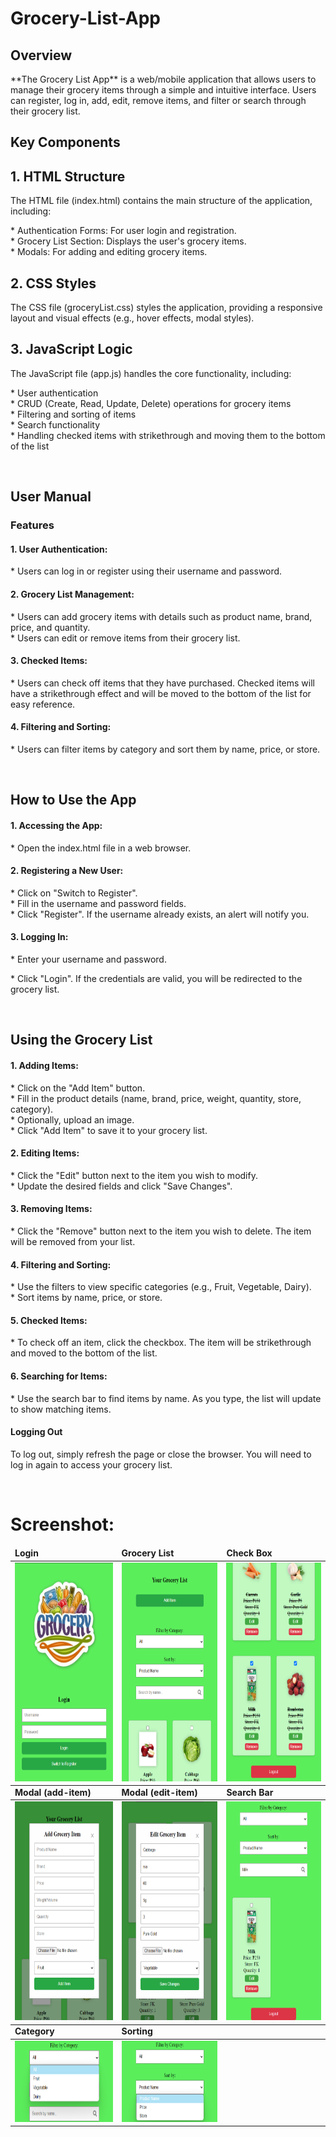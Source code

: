 # Grocery-List-App 
<h2> Overview </h2>
<p> **The Grocery List App** is a web/mobile application that allows users to manage their grocery items through a simple and intuitive interface. Users can register, log in, add, edit, remove items, and filter or search through their grocery list. </p>

<h2 > Key Components </h2>
<h2> 1. HTML Structure </h2>
<p> The HTML file (index.html) contains the main structure of the application, including: </p>

<p >* Authentication Forms: For user login and registration. <br>
* Grocery List Section: Displays the user's grocery items. <br>
* Modals: For adding and editing grocery items. </p>

<h2> 2. CSS Styles </h2>
<p> The CSS file (groceryList.css) styles the application, providing a responsive layout and visual effects (e.g., hover effects, modal styles). </p>

<h2> 3. JavaScript Logic </h2>
<p> The JavaScript file (app.js) handles the core functionality, including: </p>

<p>* User authentication <br>
* CRUD (Create, Read, Update, Delete) operations for grocery items <br>
* Filtering and sorting of items <br>
* Search functionality <br>
* Handling checked items with strikethrough and moving them to the bottom of the list </p> <br>


<h2> User Manual </h2>
<h3> Features </h3>
<h4> 1. User Authentication: </h4>
<p> * Users can log in or register using their username and password. </p>

<h4> 2. Grocery List Management: </h4>
<p> * Users can add grocery items with details such as product name, brand, price, and quantity. <br>
* Users can edit or remove items from their grocery list. </p>

<h4> 3. Checked Items: </h4>
<p> * Users can check off items that they have purchased. Checked items will have a strikethrough effect and will be moved to the bottom of the list for easy reference. </p>

<h4> 4. Filtering and Sorting: </h4>
<p> * Users can filter items by category and sort them by name, price, or store. </p> <br>


<h2> How to Use the App </h2>
<h4> 1. Accessing the App: </h4> 
<p> * Open the index.html file in a web browser. </p>

<h4> 2. Registering a New User: </h4>
<p> * Click on "Switch to Register". <br> 
* Fill in the username and password fields. <br> 
* Click "Register". If the username already exists, an alert will notify you. </p> 

<h4> 3. Logging In: </h4>
<p> * Enter your username and password. </p>
<p> * Click "Login". If the credentials are valid, you will be redirected to the grocery list. </p> <br>

<h2> Using the Grocery List </h2>
<h4> 1. Adding Items: </h4>
<p> * Click on the "Add Item" button. <br>
* Fill in the product details (name, brand, price, weight, quantity, store, category). <br>
* Optionally, upload an image. <br>
* Click "Add Item" to save it to your grocery list. </p>

<h4> 2. Editing Items: </h4>
<p> * Click the "Edit" button next to the item you wish to modify. <br>
* Update the desired fields and click "Save Changes". </p>

<h4> 3. Removing Items: </h4>
<p> * Click the "Remove" button next to the item you wish to delete. The item will be removed from your list. </p>

<h4> 4. Filtering and Sorting:  </h4>
<p> * Use the filters to view specific categories (e.g., Fruit, Vegetable, Dairy). <br>
* Sort items by name, price, or store. </p>

<h4> 5. Checked Items:  </h4>
<p> * To check off an item, click the checkbox. The item will be strikethrough and moved to the bottom of the list. </p>



<h4> 6. Searching for Items: </h4>
<p> * Use the search bar to find items by name. As you type, the list will update to show matching items. </p>

<h4> Logging Out </h4>
<p> To log out, simply refresh the page or close the browser. You will need to log in again to access your grocery list. </p> <br>

<h1> Screenshot: </h1>

<table>
	<thead>
		<td>
			<b> Login </b>
		</td>
		<td>
			<b> Grocery List </b>
		</td>
                <td>
			<b> Check Box </b>
		</td>
	</thead>
	<tr>
		<td>
			<img src= "login.png" height=350 width=200>
		</td>
		<td>
			<img src= "list.png" height=350 width=200>
		</td>
                <td>
			<img src= "checked.png" height=350 width=200>
		</td>
	</tr>
	<thead>
		<td>
			<b> Modal (add-item) </b>
		</td>
		<td>
			<b> Modal (edit-item) </b>
		</td>
                <td>
			<b> Search Bar </b>
		</td>
	</thead>
	<tr>
		<td>
			<img src= "add-item.png" height=350 width=200>
		</td>
		<td>
			<img src= "edit-item.png" height=350 width=200>
		</td>
                <td>
			<img src= "search.png" height=350 width=200>
		</td>
	</tr>
	<thead>
		<td>
			<b> Category </b>
		</td>
		<td>
			<b> Sorting </b>
		</td>
	</thead>
	<tr>
		<td>
			<img src= "category.png" height=130 width=200>
		</td>
		<td>
			<img src= "sort.png" height=130 width=200>
		</td>
	</tr>
</table>

